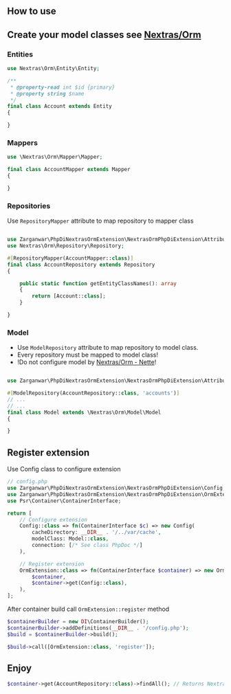 ## How to use


## Create your model classes see [Nextras/Orm](https://nextras.org/orm)

### Entities

```php
use Nextras\Orm\Entity\Entity;

/**
 * @property-read int $id {primary}
 * @property string $name
 */
final class Account extends Entity
{

}
```


### Mappers

```php
use \Nextras\Orm\Mapper\Mapper;

final class AccountMapper extends Mapper
{

}
```


### Repositories

Use `RepositoryMapper` attribute to map repository to mapper class 

```php

use Zarganwar\PhpDiNextrasOrmExtension\NextrasOrmPhpDiExtension\Attributes\RepositoryMapper;
use Nextras\Orm\Repository\Repository;

#[RepositoryMapper(AccountMapper::class)]
final class AccountRepository extends Repository
{

	public static function getEntityClassNames(): array
	{
		return [Account::class];
	}

}

```


### Model
- Use `ModelRepository` attribute to map repository to model class.
- Every repository must be mapped to model class!
- !Do not configure model by [Nextras/Orm - Nette](https://nextras.org/orm/docs/main/config-nette)!

```php

use Zarganwar\PhpDiNextrasOrmExtension\NextrasOrmPhpDiExtension\Attributes\ModelRepository;

#[ModelRepository(AccountRepository::class, 'accounts')]
// ...
// ...
final class Model extends \Nextras\Orm\Model\Model
{

}
```


## Register extension

Use Config class to configure extension

```php
// config.php
use Zarganwar\PhpDiNextrasOrmExtension\NextrasOrmPhpDiExtension\Config;
use Zarganwar\PhpDiNextrasOrmExtension\NextrasOrmPhpDiExtension\OrmExtension;
use Psr\Container\ContainerInterface;

return [
    // Configure extension
	Config::class => fn(ContainerInterface $c) => new Config(
		cacheDirectory: __DIR__ . '/../var/cache',
		modelClass: Model::class,
		connection: [/* See class PhpDoc */]
	),

    // Register extension
	OrmExtension::class => fn(ContainerInterface $container) => new OrmExtension(
		$container, 
		$container->get(Config::class),
	),
];
```

After container build call `OrmExtension::register` method

```php
$containerBuilder = new DI\ContainerBuilder();
$containerBuilder->addDefinitions(__DIR__ . '/config.php');
$build = $containerBuilder->build();

$build->call([OrmExtension::class, 'register']);
```

## Enjoy

```php
$container->get(AccountRepository::class)->findAll(); // Returns Nextras\Orm\Collection\ICollection
```
